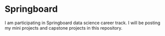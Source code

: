 # Springboard
I am participating in Springboard data science career track. I will be posting my mini projects and capstone projects in this repository. 
